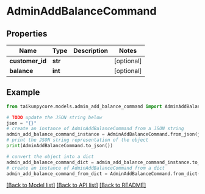 # AdminAddBalanceCommand


## Properties

Name | Type | Description | Notes
------------ | ------------- | ------------- | -------------
**customer_id** | **str** |  | [optional] 
**balance** | **int** |  | [optional] 

## Example

```python
from taikunpycore.models.admin_add_balance_command import AdminAddBalanceCommand

# TODO update the JSON string below
json = "{}"
# create an instance of AdminAddBalanceCommand from a JSON string
admin_add_balance_command_instance = AdminAddBalanceCommand.from_json(json)
# print the JSON string representation of the object
print(AdminAddBalanceCommand.to_json())

# convert the object into a dict
admin_add_balance_command_dict = admin_add_balance_command_instance.to_dict()
# create an instance of AdminAddBalanceCommand from a dict
admin_add_balance_command_from_dict = AdminAddBalanceCommand.from_dict(admin_add_balance_command_dict)
```
[[Back to Model list]](../README.md#documentation-for-models) [[Back to API list]](../README.md#documentation-for-api-endpoints) [[Back to README]](../README.md)


